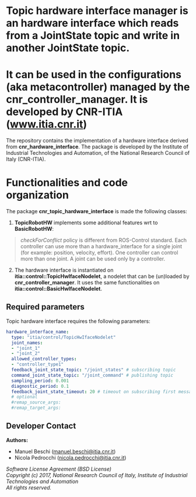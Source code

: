 # Topic hardware interface manager is an hardware interface which reads from a JointState topic and write in another JointState topic.
# It can be used in the configurations (aka metacontroller) managed by the cnr_controller_manager. It is developed by CNR-ITIA (www.itia.cnr.it)

The repository contains the implementation of a hardware interface derived from **cnr_hardware_interface**.
The package is developed by the Institute of Industrial Technologies and Automation, of the National Research Council of Italy (CNR-ITIA).


# Functionalities and code organization

The package **cnr_topic_hardware_interface** is made the following classes: 

1) **TopicRobotHW** implements some additional features wrt to **BasicRobotHW**:
> _checkForConflict_ policy is different from ROS-Control standard. 
  Each controller can use more than a hardware_interface for a single joint (for example: position, velocity, effort).
  One controller can control more than one joint.
  A joint can be used only by a controller.


2) The hardware interface is instantiated on **itia::control::TopicHwIfaceNodelet**, a nodelet that can be (un)loaded by **cnr_controller_manager**. It uses the same functionalities on **itia::control::BasicHwIfaceNodelet**.

## Required parameters

Topic hardware interface requires the following parameters:

```yaml
hardware_interface_name:
  type: "itia/control/TopicHwIfaceNodelet"
  joint_names: 
  - "joint_1"
  - "joint_2"
  allowed_controller_types: 
  - "controller_type1"  
  feedback_joint_state_topic: "/joint_states" # subscribing topic
  command_joint_state_topic: "/joint_command" # publishing topic
  sampling_period: 0.001
  diagnostic_period: 0.1
  feedback_joint_state_timeout: 20 # timeout on subscribing first message.
  # optional
  #remap_source_args: 
  #remap_target_args: 
```

## Developer Contact

**Authors:**   
- Manuel Beschi (manuel.beschi@itia.cnr.it)  
- Nicola Pedrocchi (nicola.pedrocchi@itia.cnr.it)  
 
_Software License Agreement (BSD License)_    
_Copyright (c) 2017, National Research Council of Italy, Institute of Industrial Technologies and Automation_    
_All rights reserved._